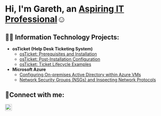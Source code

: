 <h1>Hi, I'm Gareth, an <a href="https://linkedin.com/in/gareth-mccallum"> Aspiring IT Professional</a>☺</h1>

<h2>👨‍💻 Information Technology Projects:</h2>

- <b>osTicket (Help Desk Ticketing System)</b>
  - [osTicket: Prerequisites and Installation](https://github.com/garethjarlrommccallum/osticket-prereqs)
  - [osTicket: Post-Installation Configuration](https://github.com/jet5s7am/post-install-config)
  - [osTicket: Ticket Lifecycle Examples](https://github.com/jet5s7am/ticket-lifecycle)
- <b>Microsoft Azure</b>
  - [Configuring On-premises Active Directory within Azure VMs](https://github.com/jet5s7am/configure-ad)
  - [Network Security Groups (NSGs) and Inspecting Network Protocols](https://github.com/jet5s7am/azure-network-protocols)
  

<h2>🤳Connect with me:</h2>


[<img align="left" alt="Gareth | LinkedIn" width="22px" src="https://cdn.jsdelivr.net/npm/simple-icons@v3/icons/linkedin.svg" />][linkedin]



[linkedin]: https://linkedin.com/in/gareth-mccallum
